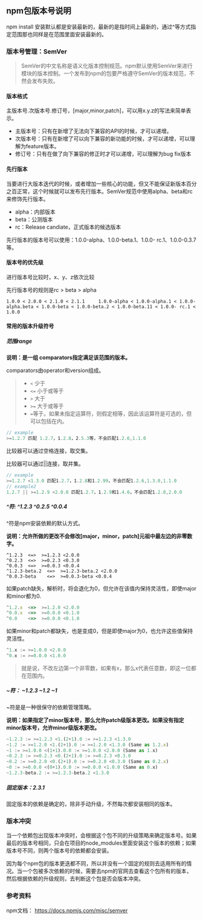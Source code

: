 ## npm包版本号说明

npm install 安装默认都是安装最新的，最新的是指时间上最新的，通过^等方式指定范围那也同样是在范围里面安装最新的。



### 版本号管理：SemVer

> SemVer的中文名称是语义化版本控制规范。npm默认使用SemVer来进行模块的版本控制。一个发布到npm的包要严格遵守SemVer的版本规范，不然会发布失败。

#### 版本格式

主版本号.次版本号.修订号，[major,minor,patch]，可以用x.y.z的写法来简单表示。

- 主版本号：只有在新增了无法向下兼容的API的时候，才可以递增。
- 次版本号：只有在新增了可以向下兼容的新功能的时候，才可以递增，可以理解为feature版本。
- 修订号：只有在做了向下兼容的修正时才可以递增，可以理解为bug fix版本

#### 先行版本

当要进行大版本迭代的时候，或者增加一些核心的功能，但又不能保证新版本百分之百正常，这个时候就可以发布先行版本。SemVer规范中使用alpha、beta和rc来修饰先行版本。

- alpha：内部版本
- beta：公测版本
- rc：Release candiate，正式版本的候选版本

先行版本的版本号可以使用：1.0.0-alpha、1.0.0-beta.1、1.0.0- rc.1、1.0.0-0.3.7等。

#### 版本号的优先级

进行版本号比较时，x、y、z依次比较

先行版本号的规则是rc > beta > alpha

```
1.0.0 < 2.0.0 < 2.1.0 < 2.1.1     1.0.0-alpha < 1.0.0-alpha.1 < 1.0.0-alpha.beta < 1.0.0-beta < 1.0.0-beta.2 < 1.0.0-beta.11 < 1.0.0- rc.1 < 1.0.0 
```

#### 常用的版本升级符号

##### 范围range

**说明：是一组 comparators指定满足该范围的版本。**

comparators由operator和version组成。

> - `<` 少于
> - `<=` 小于或等于
> - `>` 大于
> - `>=` 大于或等于
> - `=`等于。如果未指定运算符，则假定相等，因此该运算符是可选的，但可以包括在内。

```js
// example
>=1.2.7 匹配 1.2.7，1.2.8，2.5.3等，不会匹配1.2.6,1.1.0
```

比较器可以通过空格连接，取交集。

比较器可以通过||连接，取并集。

```js
// example
>=1.2.7 <1.3.0 匹配1.2.7，1.2.8和1.2.99，不会匹配1.2.6,1.3.0,1.1.0
// example2
1.2.7 || >=1.2.9 <2.0.0 匹配1.2.7，1.2.9和1.4.6，不会匹配1.2.8,2.0.0
```





##### ^符: ^1.2.3 ^0.2.5 ^0.0.4

^符是npm安装依赖的默认方式。

**说明：允许所做的更改不会修改[major，minor，patch]元祖中最左边的非零数字。**

```
^1.2.3  <=>  >=1.2.3 <2.0.0
^0.2.3  <=>  >=0.2.3 <0.3.0
^0.0.3  <=>  >=0.0.3 <0.0.4   
^1.2.3-beta.2  <=>  >=1.2.3-beta.2 <2.0.0 
^0.0.3-beta    <=>  >=0.0.3-beta <0.0.4
```

如果patch缺失，解析时，将会退化为0，但允许在该值内保持灵活性，即使major和minor都为0.

```js
^1.2.x  <=>  >=1.2.0 <2.0.0 
^0.0.x  <=>  >=0.0.0 <0.1.0 
^0.0    <=>  >=0.0.0 <0.1.0   
```

如果minor和patch都缺失，也是变成0，但是即使major为0，也允许这些值保持灵活性。

```js
^1.x := >=1.0.0 <2.0.0
^0.x := >=0.0.0 <1.0.0
```

> 就是说，不改左边第一个非零数，如果有x，那么x代表任意数，即这一位都在范围内。

##### ~符： ~1.2.3 ~1.2 ~1

~符是是一种很保守的依赖管理策略。

**说明：如果指定了minor版本号，那么允许patch级版本更改。如果没有指定minor版本号，允许minor级版本更改。**

```js
~1.2.3 := >=1.2.3 <1.(2+1).0 := >=1.2.3 <1.3.0
~1.2 := >=1.2.0 <1.(2+1).0 := >=1.2.0 <1.3.0 (Same as 1.2.x)
~1 := >=1.0.0 <(1+1).0.0 := >=1.0.0 <2.0.0 (Same as 1.x)
~0.2.3 := >=0.2.3 <0.(2+1).0 := >=0.2.3 <0.3.0
~0.2 := >=0.2.0 <0.(2+1).0 := >=0.2.0 <0.3.0 (Same as 0.2.x)
~0 := >=0.0.0 <(0+1).0.0 := >=0.0.0 <1.0.0 (Same as 0.x)
~1.2.3-beta.2 := >=1.2.3-beta.2 <1.3.0
```



##### 固定版本：2.3.1

固定版本的依赖是确定的，除非手动升级，不然每次都安装相同的版本。

### 版本冲突

当一个依赖包出现版本冲突时，会根据这个包不同的升级策略来确定版本号。如果最后的版本号相同，只会在项目的node_modules里面安装这个版本的依赖；如果版本号不同，则两个版本号的依赖都会安装。

因为每个npm包的版本更迭都不同，所以并没有一个固定的规则去适用所有的情况。当一个包被多次依赖的时候，需要去npm的官网去查看这个包所有的版本，然后根据依赖的升级规则，去判断这个包是否会版本冲突。



### 参考资料

npm文档： https://docs.npmjs.com/misc/semver